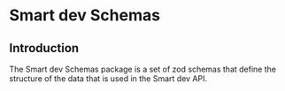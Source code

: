 # Smart dev Schemas

## Introduction

The Smart dev Schemas package is a set of zod schemas that define the structure of the data that is used in the Smart dev API.
